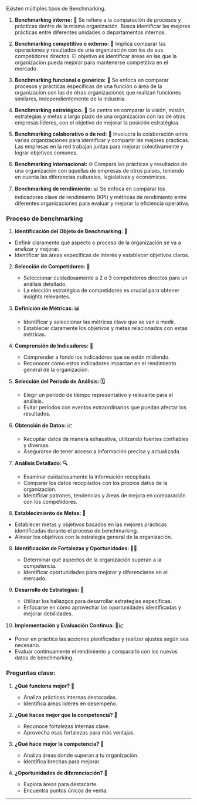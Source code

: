 Existen múltiples tipos de Benchmarking. 

1. **Benchmarking interno:** 🔄 Se refiere a la comparación de procesos y prácticas dentro de la misma organización. Busca identificar las mejores prácticas entre diferentes unidades o departamentos internos.

2. **Benchmarking competitivo o externo:** 🏁 Implica comparar las operaciones y resultados de una organización con los de sus competidores directos. El objetivo es identificar áreas en las que la organización pueda mejorar para mantenerse competitiva en el mercado.

3. **Benchmarking funcional o genérico:** 🤖 Se enfoca en comparar procesos y prácticas específicas de una función o área de la organización con las de otras organizaciones que realizan funciones similares, independientemente de la industria.

4. **Benchmarking estratégico:** 🎯 Se centra en comparar la visión, misión, estrategias y metas a largo plazo de una organización con las de otras empresas líderes, con el objetivo de mejorar la posición estratégica.

5. **Benchmarking colaborativo o de red:** 🤝 Involucra la colaboración entre varias organizaciones para identificar y compartir las mejores prácticas. Las empresas en la red trabajan juntas para mejorar colectivamente y lograr objetivos comunes.

6. **Benchmarking internacional:** 🌐 Compara las prácticas y resultados de una organización con aquellas de empresas de otros países, teniendo en cuenta las diferencias culturales, legislativas y económicas.

7. **Benchmarking de rendimiento:** 📊 Se enfoca en comparar los indicadores clave de rendimiento (KPI) y métricas de rendimiento entre diferentes organizaciones para evaluar y mejorar la eficiencia operativa.

### Proceso de benchmarking

1. **Identificación del Objeto de Benchmarking: 🎯**
- Definir claramente qué aspecto o proceso de la organización se va a analizar y mejorar.
- Identificar las áreas específicas de interés y establecer objetivos claros.

2. **Selección de Competidores: 🤝**
   - Seleccionar cuidadosamente a 2 o 3 competidores directos para un análisis detallado.
   - La elección estratégica de competidores es crucial para obtener insights relevantes.

2. **Definición de Métricas: 📊**
   - Identificar y seleccionar las métricas clave que se van a medir.
   - Establecer claramente los objetivos y metas relacionados con estas métricas.

3. **Comprensión de Indicadores: 🤔**
   - Comprender a fondo los indicadores que se están midiendo.
   - Reconocer cómo estos indicadores impactan en el rendimiento general de la organización.

4. **Selección del Período de Análisis: 🗓️**
   - Elegir un período de tiempo representativo y relevante para el análisis.
   - Evitar períodos con eventos extraordinarios que puedan afectar los resultados.

5. **Obtención de Datos: 📈**
   - Recopilar datos de manera exhaustiva, utilizando fuentes confiables y diversas.
   - Asegurarse de tener acceso a información precisa y actualizada.

6. **Análisis Detallado: 🔍**
   - Examinar cuidadosamente la información recopilada.
   - Comparar los datos recopilados con los propios datos de la organización.
   - Identificar patrones, tendencias y áreas de mejora en comparación con los competidores.

7. **Establecimiento de Metas: 🌟**
- Establecer metas y objetivos basados en las mejores prácticas identificadas durante el proceso de benchmarking.
- Alinear los objetivos con la estrategia general de la organización.

8. **Identificación de Fortalezas y Oportunidades: 💪🌟**
   - Determinar qué aspectos de la organización superan a la competencia.
   - Identificar oportunidades para mejorar y diferenciarse en el mercado.

9. **Desarrollo de Estrategias: 🚀**
   - Utilizar los hallazgos para desarrollar estrategias específicas.
   - Enfocarse en cómo aprovechar las oportunidades identificadas y mejorar debilidades.

10. **Implementación y Evaluación Continua: 🔄📈**

- Poner en práctica las acciones planificadas y realizar ajustes según sea necesario.
- Evaluar continuamente el rendimiento y compararlo con los nuevos datos de benchmarking.

### Preguntas clave: 

1. **¿Qué funciona mejor? 🚀**
   - Analiza prácticas internas destacadas.
   - Identifica áreas líderes en desempeño.

2. **¿Qué haces mejor que la competencia? 💪**
   - Reconoce fortalezas internas clave.
   - Aprovecha esas fortalezas para más ventajas.

3. **¿Qué hace mejor la competencia? 🤔**
   - Analiza áreas donde superan a tu organización.
   - Identifica brechas para mejorar.

4. **¿Oportunidades de diferenciación? 🌟**
   - Explora áreas para destacarte.
   - Encuentra puntos únicos de venta.

---
































